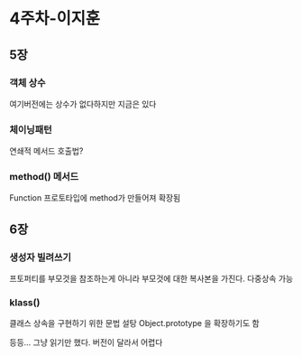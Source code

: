 # 4주차-이지훈

## 5장

### 객체 상수

여기버전에는 상수가 없다하지만 지금은 있다

### 체이닝패턴

연쇄적 메서드 호출법?

### method() 메서드

Function 프로토타입에 method가 만들어져 확장됨

## 6장

### 생성자 빌려쓰기

프토퍼티를 부모것을 참조하는게 아니라 부모것에 대한 복사본을 가진다.
다중상속 가능

### klass()

클래스 상속을 구현하기 위한 문법 설탕
Object.prototype 을 확장하기도 함

등등... 그냥 읽기만 했다.
버전이 달라서 어렵다
